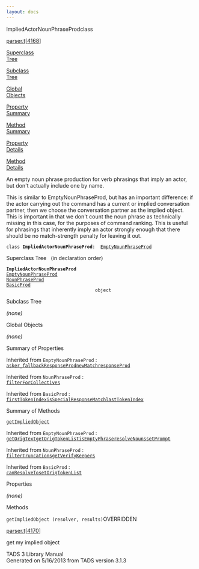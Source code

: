 ```yaml
---
layout: docs
---
```

<span class="title">ImpliedActorNounPhraseProd</span><span class="type">class</span>

[parser.t](../file/parser.t.html)\[[4168](../source/parser.t.html#4168)\]

[Superclass  
Tree](#_SuperClassTree_)

[Subclass  
Tree](#_SubClassTree_)

[Global  
Objects](#_ObjectSummary_)

[Property  
Summary](#_PropSummary_)

[Method  
Summary](#_MethodSummary_)

[Property  
Details](#_Properties_)

[Method  
Details](#_Methods_)

<div class="fdesc">

An empty noun phrase production for verb phrasings that imply an actor,
but don't actually include one by name.

This is similar to EmptyNounPhraseProd, but has an important difference:
if the actor carrying out the command has a current or implied
conversation partner, then we choose the conversation partner as the
implied object. This is important in that we don't count the noun phrase
as technically missing in this case, for the purposes of command
ranking. This is useful for phrasings that inherently imply an actor
strongly enough that there should be no match-strength penalty for
leaving it out.

`class `**`ImpliedActorNounPhraseProd`**` :   `[`EmptyNounPhraseProd`](../object/EmptyNounPhraseProd.html)

</div>

<span id="_SuperClassTree_"></span>

<div class="mjhd">

<span class="hdln">Superclass Tree</span>   (in declaration order)

</div>

**`ImpliedActorNounPhraseProd`**  
[`EmptyNounPhraseProd`](../object/EmptyNounPhraseProd.html)  
[`NounPhraseProd`](../object/NounPhraseProd.html)  
[`BasicProd`](../object/BasicProd.html)  
`                                 object`  
<span id="_SubClassTree_"></span>

<div class="mjhd">

<span class="hdln">Subclass Tree</span>  

</div>

*(none)* <span id="_ObjectSummary_"></span>

<div class="mjhd">

<span class="hdln">Global Objects</span>  

</div>

*(none)* <span id="_PropSummary_"></span>

<div class="mjhd">

<span class="hdln">Summary of Properties</span>  

</div>



Inherited from `EmptyNounPhraseProd` :  
[`asker_`](../object/EmptyNounPhraseProd.html#asker_)[`fallbackResponseProd`](../object/EmptyNounPhraseProd.html#fallbackResponseProd)[`newMatch`](../object/EmptyNounPhraseProd.html#newMatch)[`responseProd`](../object/EmptyNounPhraseProd.html#responseProd)

Inherited from `NounPhraseProd` :  
[`filterForCollectives`](../object/NounPhraseProd.html#filterForCollectives)

Inherited from `BasicProd` :  
[`firstTokenIndex`](../object/BasicProd.html#firstTokenIndex)[`isSpecialResponseMatch`](../object/BasicProd.html#isSpecialResponseMatch)[`lastTokenIndex`](../object/BasicProd.html#lastTokenIndex)

<span id="_MethodSummary_"></span>

<div class="mjhd">

<span class="hdln">Summary of Methods</span>  

</div>

[`getImpliedObject`](#getImpliedObject)

Inherited from `EmptyNounPhraseProd` :  
[`getOrigText`](../object/EmptyNounPhraseProd.html#getOrigText)[`getOrigTokenList`](../object/EmptyNounPhraseProd.html#getOrigTokenList)[`isEmptyPhrase`](../object/EmptyNounPhraseProd.html#isEmptyPhrase)[`resolveNouns`](../object/EmptyNounPhraseProd.html#resolveNouns)[`setPrompt`](../object/EmptyNounPhraseProd.html#setPrompt)

Inherited from `NounPhraseProd` :  
[`filterTruncations`](../object/NounPhraseProd.html#filterTruncations)[`getVerifyKeepers`](../object/NounPhraseProd.html#getVerifyKeepers)

Inherited from `BasicProd` :  
[`canResolveTo`](../object/BasicProd.html#canResolveTo)[`setOrigTokenList`](../object/BasicProd.html#setOrigTokenList)

<span id="_Properties_"></span>

<div class="mjhd">

<span class="hdln">Properties</span>  

</div>

*(none)* <span id="_Methods_"></span>

<div class="mjhd">

<span class="hdln">Methods</span>  

</div>

<span id="getImpliedObject"></span>

`getImpliedObject (resolver, results)`<span class="rem">OVERRIDDEN</span>

[parser.t](../file/parser.t.html)\[[4170](../source/parser.t.html#4170)\]

<div class="desc">

get my implied object

</div>

<div class="ftr">

TADS 3 Library Manual  
Generated on 5/16/2013 from TADS version 3.1.3

</div>
